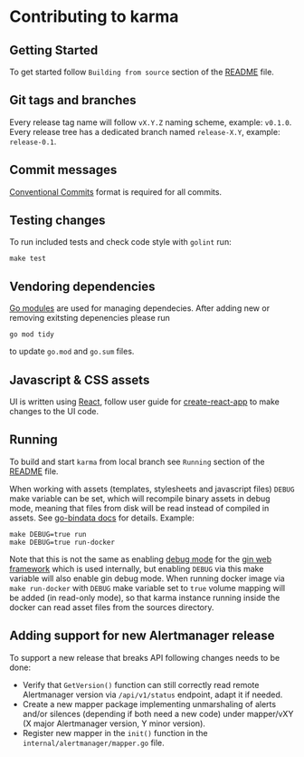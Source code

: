 # Contributing to karma

## Getting Started

To get started follow `Building from source` section of the [README](README.md)
file.

## Git tags and branches

Every release tag name will follow `vX.Y.Z` naming scheme, example: `v0.1.0`.
Every release tree has a dedicated branch named `release-X.Y`, example:
`release-0.1`.

## Commit messages

[Conventional Commits](https://www.conventionalcommits.org) format is required
for all commits.

## Testing changes

To run included tests and check code style with `golint` run:

    make test

## Vendoring dependencies

[Go modules](https://github.com/golang/go/wiki/Modules) are used for managing
dependecies. After adding new or removing exitsting depenencies please run

    go mod tidy

to update `go.mod` and `go.sum` files.

## Javascript & CSS assets

UI is written using [React](https://reactjs.org), follow user guide for
[create-react-app](https://github.com/facebook/create-react-app) to make
changes to the UI code.

## Running

To build and start `karma` from local branch see `Running` section of the
[README](README.md) file.

When working with assets (templates, stylesheets and javascript files) `DEBUG`
make variable can be set, which will recompile binary assets in debug mode,
meaning that files from disk will be read instead of compiled in assets.
See [go-bindata docs](https://github.com/jteeuwen/go-bindata#debug-vs-release-builds)
for details. Example:

    make DEBUG=true run
    make DEBUG=true run-docker

Note that this is not the same as enabling [debug mode](/README.md#debug) for
the [gin web framework](https://github.com/gin-gonic/gin) which is used
internally, but enabling `DEBUG` via this make variable will also enable gin
debug mode.
When running docker image via `make run-docker` with `DEBUG` make variable set
to `true` volume mapping will be added (in read-only mode), so that karma
instance running inside the docker can read asset files from the sources
directory.

## Adding support for new Alertmanager release

To support a new release that breaks API following changes needs to be done:

- Verify that `GetVersion()` function can still correctly read remote
  Alertmanager version via `/api/v1/status` endpoint, adapt it if needed.
- Create a new mapper package implementing unmarshaling of alerts and/or
  silences (depending if both need a new code) under mapper/vXY (X major
  Alertmanager version, Y minor version).
- Register new mapper in the `init()` function in the
  `internal/alertmanager/mapper.go` file.
